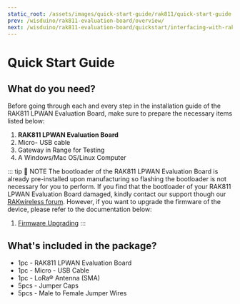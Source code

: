 ```yaml
---
static_root: /assets/images/quick-start-guide/rak811/quick-start-guide
prev: /wisduino/rak811-evaluation-board/overview/
next: /wisduino/rak811-evaluation-board/quickstart/interfacing-with-rak811.html
---
```


# Quick Start Guide

<rk-img
  :src="`${$frontmatter.static_root}/bv4v5828qbdlkrann1xt.jpg`"
  width="50%"
  figure-number="1"
  caption="RAK811 LPWAN Evaluation Board"
/>

## What do you need?

Before going through each and every step in the installation guide of the RAK811 LPWAN Evaluation Board, make sure to prepare the necessary items listed below:

1. **RAK811 LPWAN Evaluation Board**
2. Micro- USB cable
3. Gateway in Range for Testing
4. A Windows/Mac OS/Linux Computer

::: tip 📝 NOTE
The bootloader of the RAK811 LPWAN Evaluation Board is already pre-installed upon manufacturing so flashing the bootloader is not necessary for you to perform. If you find that the bootloader of your RAK811 LPWAN Evaluation Board damaged, kindly contact our support though our [RAKwireless forum](https://forum.rakwireless.com/). However, if you want to upgrade the firmware of the device, please refer to the documentation below:

1. [Firmware Upgrading](/wisduino/rak811-evaluation-board/quickstart/upgrading-the-firmware.html)
   :::

## What's included in the package?

- 1pc - RAK811 LPWAN Evaluation Board
- 1pc - Micro - USB Cable
- 1pc - LoRa® Antenna (SMA)
- 5pcs - Jumper Caps
- 5pcs - Male to Female Jumper Wires
